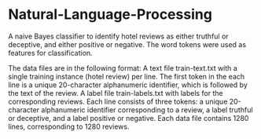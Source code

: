 # Natural-Language-Processing
A naive Bayes classifier to identify hotel reviews as either truthful or deceptive, and either positive or negative. The word tokens were used as features for classification.

The data files are in the following format:
    A text file train-text.txt with a single training instance (hotel review) per line. The first token in the each line is a unique 20-character alphanumeric identifier, which is followed by the text of the review.
    A label file train-labels.txt with labels for the corresponding reviews. Each line consists of three tokens: a unique 20-character alphanumeric identifier corresponding to a review, a label truthful or deceptive, and a label positive or negative.
Each data file contains 1280 lines, corresponding to 1280 reviews.
